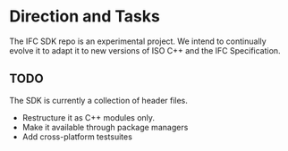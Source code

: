 # Direction and Tasks

The IFC SDK repo is an experimental project.  We intend to continually evolve it to adapt it to new versions of ISO C++ and the IFC Specification.

## TODO
The SDK is currently a collection of header files.
  - Restructure it as C++ modules only.
  - Make it available through package managers
  - Add cross-platform testsuites
